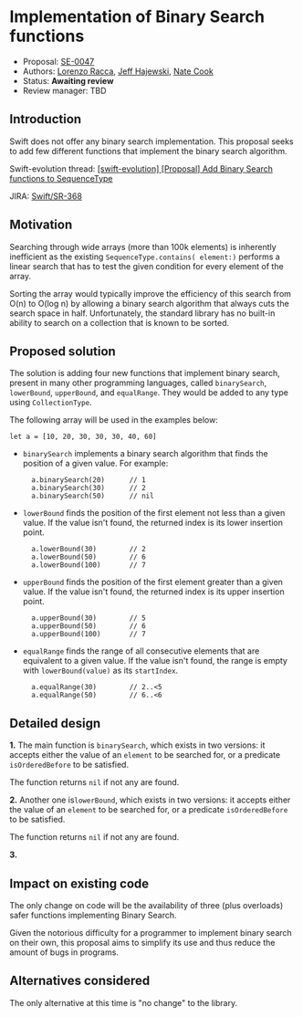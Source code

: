 # Implementation of Binary Search functions

* Proposal: [SE-0047](https://github.com/apple/swift-evolution/blob/master/proposals/0047-binary-search.md)
* Authors: [Lorenzo Racca](https://github.com/lorenzoracca), [Jeff Hajewski](https://github.com/j-haj), [Nate Cook](https://github.com/natecook1000)
* Status: **Awaiting review**
* Review manager: TBD

## Introduction

Swift does not offer any binary search implementation.
This proposal seeks to add few different functions that implement the binary search algorithm.

Swift-evolution thread: [[swift-evolution] [Proposal] Add Binary Search functions to	SequenceType](https://lists.swift.org/pipermail/swift-evolution/Week-of-Mon-20160314/012680.html)

JIRA: [Swift/SR-368](https://bugs.swift.org/browse/SR-368)

## Motivation

Searching through wide arrays (more than 100k elements) is inherently inefficient as the existing `SequenceType.contains( element:)` performs a linear search that has to test the given condition for every element of the array.

Sorting the array would typically improve the efficiency of this search from O(n) to O(log n) by allowing a binary search algorithm that always cuts the search space in half. Unfortunately, the standard library has no built-in ability to search on a collection that is known to be sorted.

## Proposed solution

The solution is adding four new functions that implement binary search, present in many other programming languages, called `binarySearch`, `lowerBound`, `upperBound`, and `equalRange`. They would be added to any type using `CollectionType`.

The following array will be used in the examples below:

    let a = [10, 20, 30, 30, 30, 40, 60]

- `binarySearch` implements a binary search algorithm that finds the position of a given value. For example: 

        a.binarySearch(20)      // 1
        a.binarySearch(30)      // 2
        a.binarySearch(50)      // nil
  
- `lowerBound` finds the position of the first element not less than a given value. If the value isn't found, the returned index is its lower insertion point.

        a.lowerBound(30)        // 2
        a.lowerBound(50)        // 6
        a.lowerBound(100)       // 7

- `upperBound` finds the position of the first element greater than a given value. If the value isn't found, the returned index is its upper insertion point.

        a.upperBound(30)        // 5
        a.upperBound(50)        // 6
        a.upperBound(100)       // 7

- `equalRange` finds the range of all consecutive elements that are equivalent to a given value. If the value isn't found, the range is empty with `lowerBound(value)` as its `startIndex`.

        a.equalRange(30)        // 2..<5
        a.equalRange(50)        // 6..<6

## Detailed design

**1.** The main function is `binarySearch`, which exists in two versions: it accepts either the value of an `element` to be searched for, or a predicate `isOrderedBefore` to be satisfied. 

The function returns `nil` if not any are found.


**2.** Another one is`lowerBound`, which exists in two versions: it accepts either the value of an `element` to be searched for, or a predicate `isOrderedBefore` to be satisfied. 

The function returns `nil` if not any are found.

**3.** 

## Impact on existing code

The only change on code will be the availability of three (plus overloads) safer functions implementing Binary Search. 

Given the notorious difficulty for a programmer to implement binary search on their own, this proposal aims to simplify its use and thus reduce the amount of bugs in programs.

## Alternatives considered

The only alternative at this time is "no change" to the library.
